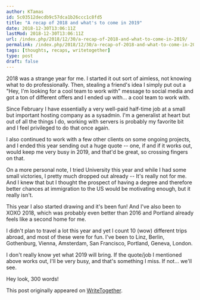 ```yaml
---
author: KTamas
id: 5c03512decdb9c57dca1b26ccc1c8fd5
title: "A recap of 2018 and what's to come in 2019"
date: 2018-12-30T13:06:11Z
lastMod: 2018-12-30T13:06:11Z
url: /index.php/2018/12/30/a-recap-of-2018-and-what-to-come-in-2019/
permalink: /index.php/2018/12/30/a-recap-of-2018-and-what-to-come-in-2019/
tags: [thoughts, recaps, writetogether]
type: post
draft: false
---
```

2018 was a strange year for me. I started it out sort of aimless, not knowing what to do professionally. Then, stealing a friend's idea I simply put out a "Hey, I'm looking for a cool team to work with" message to social media and got a ton of different offers and I ended up with... a cool team to work with.

Since February I have essentially a very well-paid half-time job at a small but important hosting company as a sysadmin. I'm a generalist at heart but out of all the things I do, working with servers is probably my favorite bit and I feel privileged to do that once again.

I also continued to work with a few other clients on some ongoing projects, and I ended this year sending out a huge quote -- one, if and if it works out, would keep me very busy in 2019, and that'd be great, so crossing fingers on that.

On a more personal note, I tried University this year and while I had some small victories, I pretty much dropped out already -- It's really not for me. And I knew that but I thought the prospect of having a degree and therefore better chances at immigration to the US would be motivating enough, but it really isn't.

This year I also started drawing and it's been fun! And I've also been to XOXO 2018, which was probably even better than 2016 and Portland already feels like a second home for me.

I didn't plan to travel a lot this year and yet I count 10 (wow) different trips abroad, and most of these were for fun. I've been to Linz, Berlin, Gothenburg, Vienna, Amsterdam, San Francisco, Portland, Geneva, London.

I don't really know yet what 2019 will bring. If the quote/job I mentioned above works out, I'll be very busy, and that's something I miss. If not... we'll see.

Hey look, 300 words!

This post originally appeared on [WriteTogether](https://writetogether.space/posts/ktamas/a-recap-of-2018-and-what-to-come-in-2019).
